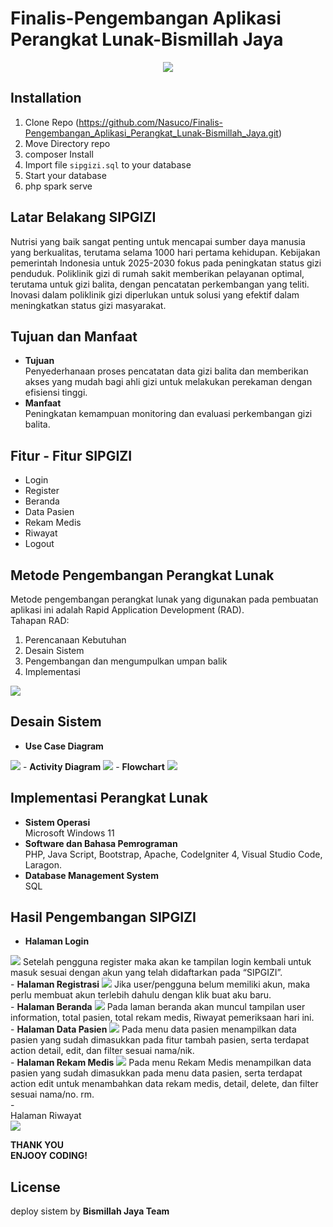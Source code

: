 # Finalis-Pengembangan Aplikasi Perangkat Lunak-Bismillah Jaya

<p align="center">
    <img src="https://github.com/Nasuco/Finalis-Pengembangan_Aplikasi_Perangkat_Lunak-Bismillah_Jaya/blob/main/public/img/SIPGIZI.png" >
</p>

## Installation
1. Clone Repo (https://github.com/Nasuco/Finalis-Pengembangan_Aplikasi_Perangkat_Lunak-Bismillah_Jaya.git)
2. Move Directory repo
3. composer Install
4. Import file `sipgizi.sql` to your database
5. Start your database
6. php spark serve

## Latar Belakang SIPGIZI

Nutrisi yang baik sangat penting untuk mencapai sumber daya manusia yang berkualitas, terutama selama 1000 hari pertama kehidupan. Kebijakan pemerintah Indonesia untuk 2025-2030 fokus pada peningkatan status gizi penduduk. Poliklinik gizi di rumah sakit memberikan pelayanan optimal, terutama untuk gizi balita, dengan pencatatan perkembangan yang teliti. Inovasi dalam poliklinik gizi diperlukan untuk solusi yang efektif dalam meningkatkan status gizi masyarakat.

## Tujuan dan Manfaat
- <b>Tujuan</b><br>
Penyederhanaan proses pencatatan data gizi balita dan memberikan akses yang mudah bagi ahli gizi untuk melakukan perekaman dengan efisiensi tinggi.<br>
- <b>Manfaat</b><br>
Peningkatan kemampuan monitoring dan evaluasi perkembangan gizi balita.

## Fitur - Fitur SIPGIZI
- Login
- Register
- Beranda
- Data Pasien
- Rekam Medis
- Riwayat
- Logout

## Metode Pengembangan Perangkat Lunak
Metode pengembangan perangkat lunak yang digunakan pada pembuatan aplikasi ini adalah Rapid Application Development (RAD).<br>
Tahapan RAD:
1. Perencanaan Kebutuhan
2. Desain Sistem
3. Pengembangan dan mengumpulkan umpan balik
4. Implementasi

<img src="https://github.com/Nasuco/Finalis-Pengembangan_Aplikasi_Perangkat_Lunak-Bismillah_Jaya/blob/main/public/img/RAD.png" >

## Desain Sistem
- <b>Use Case Diagram</b>
<img src="https://github.com/Nasuco/Finalis-Pengembangan_Aplikasi_Perangkat_Lunak-Bismillah_Jaya/blob/main/public/img/USECASE.png" >
- <b>Activity Diagram</b>
<img src="https://github.com/Nasuco/Finalis-Pengembangan_Aplikasi_Perangkat_Lunak-Bismillah_Jaya/blob/main/public/img/ACTIVITY.png" >
- <b>Flowchart</b>
<img src="https://github.com/Nasuco/Finalis-Pengembangan_Aplikasi_Perangkat_Lunak-Bismillah_Jaya/blob/main/public/img/FLOWCHART.png" >

## Implementasi Perangkat Lunak
- <b>Sistem Operasi</b><br>
Microsoft Windows 11<br>
- <b>Software dan Bahasa Pemrograman</b><br>
PHP, Java Script, Bootstrap, Apache, CodeIgniter 4, Visual Studio Code, Laragon.<br>
- <b>Database Management System</b><br>
SQL

## Hasil Pengembangan SIPGIZI
- <b>Halaman Login</b>
<img src="https://github.com/Nasuco/Finalis-Pengembangan_Aplikasi_Perangkat_Lunak-Bismillah_Jaya/blob/main/public/img/LOGINSIPGIZI.png" >
Setelah pengguna register maka akan ke tampilan login kembali untuk masuk sesuai dengan akun yang telah didaftarkan pada “SIPGIZI”.<br>
- <b>Halaman Registrasi</b>
<img src="https://github.com/Nasuco/Finalis-Pengembangan_Aplikasi_Perangkat_Lunak-Bismillah_Jaya/blob/main/public/img/REGISTSIPGIZI.png" >
Jika user/pengguna belum memiliki akun, maka perlu membuat akun terlebih dahulu dengan klik buat aku baru.<br>
- <b>Halaman Beranda</b>
<img src="https://github.com/Nasuco/Finalis-Pengembangan_Aplikasi_Perangkat_Lunak-Bismillah_Jaya/blob/main/public/img/BERANDA.png" >
Pada laman beranda akan muncul tampilan user information, total pasien, total rekam medis, Riwayat pemeriksaan hari ini.<br>
- <b>Halaman Data Pasien</b>
<img src="https://github.com/Nasuco/Finalis-Pengembangan_Aplikasi_Perangkat_Lunak-Bismillah_Jaya/blob/main/public/img/DATAPASIEN.png" >
Pada menu data pasien menampilkan data pasien yang sudah dimasukkan pada fitur tambah pasien, serta terdapat action detail, edit, dan filter sesuai nama/nik.<br>
- <b>Halaman Rekam Medis</b>
<img src="https://github.com/Nasuco/Finalis-Pengembangan_Aplikasi_Perangkat_Lunak-Bismillah_Jaya/blob/main/public/img/RM.png" >
Pada menu Rekam Medis menampilkan data pasien yang sudah dimasukkan pada menu data pasien, serta terdapat action edit untuk menambahkan data rekam medis, detail, delete, dan filter sesuai nama/no. rm.<br>
- <br>Halaman Riwayat</br>
<img src="https://github.com/Nasuco/Finalis-Pengembangan_Aplikasi_Perangkat_Lunak-Bismillah_Jaya/blob/main/public/img/RIWAYAT.png" >

<b>THANK YOU</b><br>
<b>ENJOOY CODING!</b>

## License
deploy sistem by <b>Bismillah Jaya Team</b>